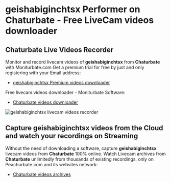 # geishabiginchtsx Performer on Chaturbate - Free LiveCam videos downloader

## Chaturbate Live Videos Recorder

Monitor and record livecam videos of **geishabiginchtsx** from **Chaturbate** with Moniturbate.com
Get a premium trial for free by just and only registering with your Email address:
* [geishabiginchtsx Premium videos downloader](https://moniturbate.com/request-demo-licence-key.html)

Free livecam videos downloader - Moniturbate Software:
* [Chaturbate videos downloader](https://moniturbate.com/moniturbate-download-software.html)

![geishabiginchtsx livecam videos recorder](https://peachurnet.com/templates/moniturbate-software.png)


## Capture geishabiginchtsx videos from the Cloud and watch your recordings on Streaming

Without the need of downloading a software, capture **geishabiginchtsx** livecam videos from **Chaturbate** 100% online.
Watch Livecam archives from **Chaturbate** unlimitedly from thousands of existing recordings, only on Peachurbate.com and its websites network:
* [Chaturbate videos archives](https://peachurnet.com/)